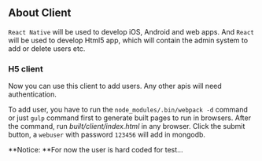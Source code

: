 ## About Client

`React Native` will be used to develop iOS, Android and web apps. And `React` will be used to develop Html5 app, which will contain the admin system to add or delete users etc.

### H5 client 
Now you can use this client to add users. Any other apis will need authentication.

To add user, you have to run the `node_modules/.bin/webpack -d` command or just `gulp` command first to generate built pages to run in browsers. After the command, run *built/client/index.html* in any browser.
Click the submit button, a `webuser` with password `123456` will add in mongodb.

**Notice: **For now the user is hard coded for test...

